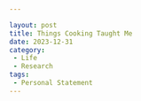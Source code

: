 ```yaml
---

layout: post
title: Things Cooking Taught Me
date: 2023-12-31
category:
 - Life
 - Research
tags:
 - Personal Statement
---
```

